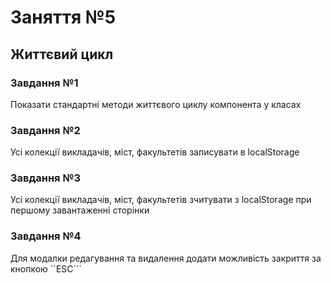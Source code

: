 # Заняття №5

## Життєвий цикл

### Завдання №1

Показати стандартні методи життєвого циклу компонента у класах

### Завдання №2

Усі колекції викладачів, міст, факультетів записувати в localStorage

### Завдання №3

Усі колекції викладачів, міст, факультетів зчитувати з localStorage при першому завантаженні сторінки

### Завдання №4

Для модалки редагування та видалення додати можливість закриття за кнопкою ``ESC```
